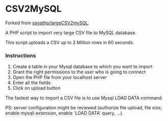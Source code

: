 CSV2MySQL
==============

Forked from [sanathp/largeCSV2mySQL](https://github.com/sanathp/largeCSV2mySQL).

A PHP script to import very large CSV file to MySQL database.

This script uploads a CSV up to 2 Million rows in 60 seconds.

<h3> Instructions </h3>
<ol>
    <li>Create a table in your Mysql database to which you want to import</li>
    <li>Grant the right permissions to the user who is going to connect</li>
    <li>Open the PHP file from your localhost server</li>
    <li>Enter all the fields</li>
    <li>Click on upload button</li>
</ol>

The fastest way to import a CSV file is to use Mysql LOAD DATA command.

PS: server configuration might be reviewed (authorize file upload, file size, enable mysqli extension, enable 'LOAD DATA' query, ...).
